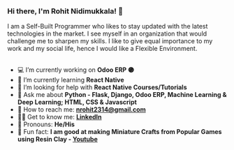 ### Hi there, I'm Rohit Nidimukkala! 👋
I am a Self-Built Programmer who likes to stay updated with the latest technologies in the market. I see myself in an organization that would challenge me to sharpen my skills. I like to give equal importance to my work and my social life, hence I would like a Flexible Environment.
<br><br>

- 💻 I’m currently working on       <b> Odoo ERP 🟣 </b>
- 🧮 I’m currently learning         <b> React Native </b>                   <!-- - 👯 I’m looking to collaborate on  <b> -->
- 🤔 I’m looking for help with      <b> React Native Courses/Tutorials </b>
- 💬 Ask me about                   <b> Python - Flask, Django, Odoo ERP, Machine Learning & Deep Learning; HTML, CSS & Javascript </b>
- 🤝 How to reach me:               <b> nrohit2314@gmail.com </b>
- 👨‍💻 Get to know me:                <b> <a href="https://www.linkedin.com/in/rohit-nidimukkala/">LinkedIn</a> </b>
- 👔 Pronouns:                      <b> He/His </b>
- 🎇 Fun fact:                      <b> I am good at making Miniature Crafts from Popular Games using Resin Clay - <a href="https://www.youtube.com/channel/UCyQAiv4i6EUDVI8vV45CQ3g">Youtube</a></b>

<!-- ![Rohit's GitHub stats](https://github-readme-stats.vercel.app/api?username=n-rohit&theme=chartreuse-dark&show_icons=true) -->
